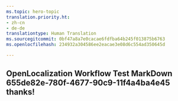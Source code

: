 ```yaml
---
ms.topic: hero-topic
translation.priority.ht:
- zh-cn
- de-de
translationtype: Human Translation
ms.sourcegitcommit: 0bf47a8a7e0cacae6fdfba64b245f013875b6763
ms.openlocfilehash: 234932a304586ee2eacae3e08d6c554ad350645d

---
```

## OpenLocalization Workflow Test MarkDown 655de82e-780f-4677-90c9-11f4a4ba4e45 thanks!



<!--HONumber=Sep16_HO1-->


